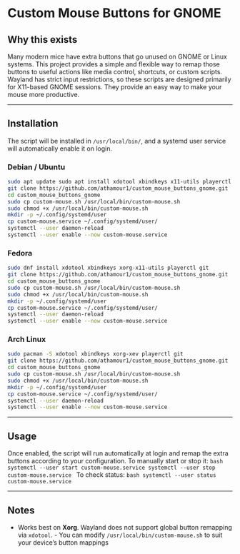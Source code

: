 # Custom Mouse Buttons for GNOME

## Why this exists

Many modern mice have extra buttons that go unused on GNOME or Linux systems. This project
provides a simple and flexible way to remap those buttons to useful actions like media control,
shortcuts, or custom scripts.
Wayland has strict input restrictions, so these scripts are designed primarily for X11-based GNOME
sessions. They provide an easy way to make your mouse more productive.

---

## Installation

The script will be installed in `/usr/local/bin/`, and a systemd user service will automatically enable it on
login.

### Debian / Ubuntu

```bash
sudo apt update sudo apt install xdotool xbindkeys x11-utils playerctl git
git clone https://github.com/athamour1/custom_mouse_buttons_gnome.git
cd custom_mouse_buttons_gnome
sudo cp custom-mouse.sh /usr/local/bin/custom-mouse.sh
sudo chmod +x /usr/local/bin/custom-mouse.sh
mkdir -p ~/.config/systemd/user
cp custom-mouse.service ~/.config/systemd/user/
systemctl --user daemon-reload
systemctl --user enable --now custom-mouse.service
```

### Fedora

```bash
sudo dnf install xdotool xbindkeys xorg-x11-utils playerctl git
git clone https://github.com/athamour1/custom_mouse_buttons_gnome.git
cd custom_mouse_buttons_gnome
sudo cp custom-mouse.sh /usr/local/bin/custom-mouse.sh
sudo chmod +x /usr/local/bin/custom-mouse.sh
mkdir -p ~/.config/systemd/user
cp custom-mouse.service ~/.config/systemd/user/
systemctl --user daemon-reload
systemctl --user enable --now custom-mouse.service
```

### Arch Linux

```bash
sudo pacman -S xdotool xbindkeys xorg-xev playerctl git
git clone https://github.com/athamour1/custom_mouse_buttons_gnome.git
cd custom_mouse_buttons_gnome
sudo cp custom-mouse.sh /usr/local/bin/custom-mouse.sh
sudo chmod +x /usr/local/bin/custom-mouse.sh
mkdir -p ~/.config/systemd/user
cp custom-mouse.service ~/.config/systemd/user/
systemctl --user daemon-reload
systemctl --user enable --now custom-mouse.service
```

---

## Usage

Once enabled, the script will run automatically at login and remap the extra buttons according to your
configuration.
To manually start or stop it:
```bash systemctl --user start custom-mouse.service systemctl --user stop custom-mouse.service ```
To check status:
```bash systemctl --user status custom-mouse.service ```

---

## Notes

- Works best on **Xorg**. Wayland does not support global button remapping via `xdotool`. - You can
modify `/usr/local/bin/custom-mouse.sh` to suit your device’s button mappings